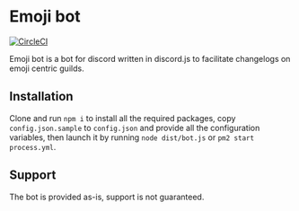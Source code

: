 # Emoji bot

[![CircleCI](https://circleci.com/gh/thorerik/emoji-bot/tree/master.svg?style=svg)](https://circleci.com/gh/thorerik/emoji-bot/tree/master)

Emoji bot is a bot for discord written in discord.js to facilitate
changelogs on emoji centric guilds.

## Installation

Clone and run `npm i` to install all the required packages,
copy `config.json.sample` to `config.json` and provide all
the configuration variables, then launch it by running
`node dist/bot.js` or `pm2 start process.yml`.

## Support

The bot is provided as-is, support is not guaranteed.
